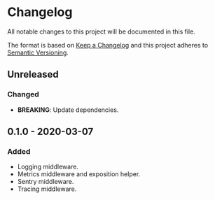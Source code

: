 # Changelog
All notable changes to this project will be documented in this file.

The format is based on [Keep a Changelog](http://keepachangelog.com/en/1.0.0/)
and this project adheres to [Semantic Versioning](http://semver.org/spec/v2.0.0.html).

## Unreleased
### Changed
- **BREAKING**: Update dependencies.

## 0.1.0 - 2020-03-07
### Added
- Logging middleware.
- Metrics middleware and exposition helper.
- Sentry middleware.
- Tracing middleware.
